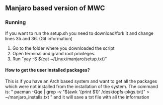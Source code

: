 ## Manjaro based version of MWC

### Running
If you want to run the setup.sh you need to download/fork it and change lines 35 and 36. (Git information)
1. Go to the folder where you downloaded the script
2. Open terminal and grand root privileges. 
3. Run "yay -S $(cat ~/Linux/manjaro/setup.txt)"


#### How to get the user installed packages?
This is if you have an Arch based system and want to get all the packages which were not installed from the installation of the system.
The command is: " pacman -Qqe | grep -v "$(awk '{print $1}' /desktopfs-pkgs.txt)" > ~/manjaro_installs.txt " and it will save a txt file with all the information